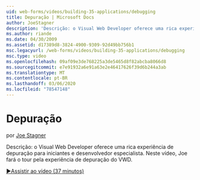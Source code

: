 ```yaml
---
uid: web-forms/videos/building-35-applications/debugging
title: Depuração | Microsoft Docs
author: JoeStagner
description: 'Descrição: o Visual Web Developer oferece uma rica experiência de depuração para iniciantes e desenvolvedor especialista. Neste vídeo, Joe vai orientá-lo pelo VW...'
ms.author: riande
ms.date: 04/30/2009
ms.assetid: d17389d8-3824-4900-9309-92d49bb756b1
msc.legacyurl: /web-forms/videos/building-35-applications/debugging
msc.type: video
ms.openlocfilehash: 09af09e3de768225a3de5465d8f82abcba8066d8
ms.sourcegitcommit: e7e91932a6e91a63e2e46417626f39d6b244a3ab
ms.translationtype: MT
ms.contentlocale: pt-BR
ms.lasthandoff: 03/06/2020
ms.locfileid: "78547148"
---
```

# <a name="debugging"></a>Depuração

por [Joe Stagner](https://github.com/JoeStagner)

Descrição: o Visual Web Developer oferece uma rica experiência de depuração para iniciantes e desenvolvedor especialista. Neste vídeo, Joe fará o tour pela experiência de depuração do VWD.

[&#9654;Assistir ao vídeo (37 minutos)](https://channel9.msdn.com/Blogs/ASP-NET-Site-Videos/debugging)
